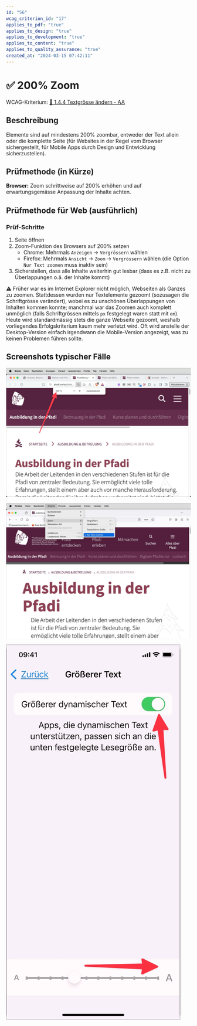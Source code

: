 ```yaml
---
id: "56"
wcag_criterion_id: "17"
applies_to_pdf: "true"
applies_to_design: "true"
applies_to_development: "true"
applies_to_content: "true"
applies_to_quality_assurance: "true"
created_at: "2024-03-15 07:42:11"
---
```


# ✅ 200% Zoom

WCAG-Kriterium: [📜 1.4.4 Textgrösse ändern - AA](..)

## Beschreibung

Elemente sind auf mindestens 200% zoombar, entweder der Text allein oder die komplette Seite (für Websites in der Regel vom Browser sichergestellt, für Mobile Apps durch Design und Entwicklung sicherzustellen).

## Prüfmethode (in Kürze)

**Browser:** Zoom schrittweise auf 200% erhöhen und auf erwartungsgemässe Anpassung der Inhalte achten.

## Prüfmethode für Web (ausführlich)

### Prüf-Schritte

1. Seite öffnen
1. Zoom-Funktion des Browsers auf 200% setzen
    - Chrome: Mehrmals `Anzeigen` → `Vergrössern` wählen
    - Firefox: Mehrmals `Ansicht` → `Zoom` → `Vergrössern` wählen (die Option `Nur Text zoomen` muss inaktiv sein)
1. Sicherstellen, dass alle Inhalte weiterhin gut lesbar (dass es z.B. nicht zu Überlappungen o.ä. der Inhalte kommt)

⚠️ Früher war es im Internet Explorer nicht möglich, Webseiten als Ganzes zu zoomen. Stattdessen wurden nur Textelemente gezoomt (sozusagen die Schriftgrösse verändert), wobei es zu unschönen Überlappungen von Inhalten kommen konnte; manchmal war das Zoomen auch komplett unmöglich (falls Schriftgrössen mittels `px` festgelegt waren statt mit `em`). Heute wird standardmässig stets die ganze Webseite gezoomt, weshalb vorliegendes Erfolgskriterium kaum mehr verletzt wird. Oft wird anstelle der Desktop-Version einfach irgendwann die Mobile-Version angezeigt, was zu keinen Problemen führen sollte.

## Screenshots typischer Fälle

![Webseiten lassen sich meistens problemlos zoomen](images/webseiten-lassen-sich-meistens-problemlos-zoomen.png)

![Firefox erlaubt auch, nur den Text zu zoomen](images/firefox-erlaubt-auch-nur-den-text-zu-zoomen.png)

![Text-Vergrösserung in iOS](images/text-vergrsserung-in-ios.png)